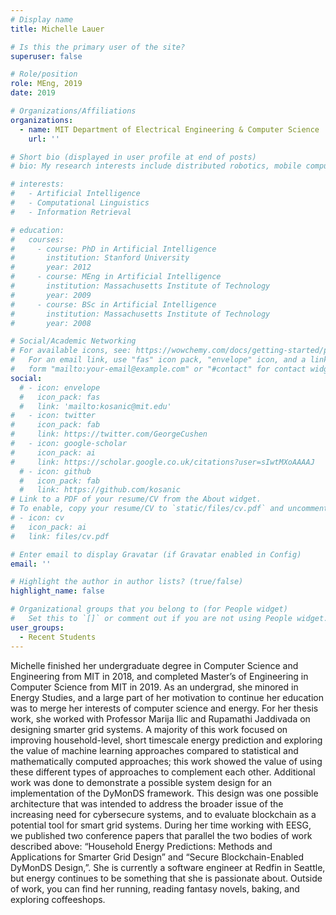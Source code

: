 ```yaml
---
# Display name
title: Michelle Lauer

# Is this the primary user of the site?
superuser: false

# Role/position
role: MEng, 2019
date: 2019

# Organizations/Affiliations
organizations:
  - name: MIT Department of Electrical Engineering & Computer Science
    url: ''

# Short bio (displayed in user profile at end of posts)
# bio: My research interests include distributed robotics, mobile computing and programmable matter.

# interests:
#   - Artificial Intelligence
#   - Computational Linguistics
#   - Information Retrieval

# education:
#   courses:
#     - course: PhD in Artificial Intelligence
#       institution: Stanford University
#       year: 2012
#     - course: MEng in Artificial Intelligence
#       institution: Massachusetts Institute of Technology
#       year: 2009
#     - course: BSc in Artificial Intelligence
#       institution: Massachusetts Institute of Technology
#       year: 2008

# Social/Academic Networking
# For available icons, see: https://wowchemy.com/docs/getting-started/page-builder/#icons
#   For an email link, use "fas" icon pack, "envelope" icon, and a link in the
#   form "mailto:your-email@example.com" or "#contact" for contact widget.
social:
  # - icon: envelope
  #   icon_pack: fas
  #   link: 'mailto:kosanic@mit.edu'
#   - icon: twitter
#     icon_pack: fab
#     link: https://twitter.com/GeorgeCushen
#   - icon: google-scholar
#     icon_pack: ai
#     link: https://scholar.google.co.uk/citations?user=sIwtMXoAAAAJ
  # - icon: github
  #   icon_pack: fab
  #   link: https://github.com/kosanic
# Link to a PDF of your resume/CV from the About widget.
# To enable, copy your resume/CV to `static/files/cv.pdf` and uncomment the lines below.
# - icon: cv
#   icon_pack: ai
#   link: files/cv.pdf

# Enter email to display Gravatar (if Gravatar enabled in Config)
email: ''

# Highlight the author in author lists? (true/false)
highlight_name: false

# Organizational groups that you belong to (for People widget)
#   Set this to `[]` or comment out if you are not using People widget.
user_groups:
  - Recent Students
---
```

Michelle finished her undergraduate degree in Computer Science and Engineering from MIT in 2018, and completed Master’s of Engineering in Computer Science from MIT in 2019. As an undergrad, she minored in Energy Studies, and a large part of her motivation to continue her education was to merge her interests of computer science and energy. For her thesis work, she worked with Professor Marija Ilic and Rupamathi Jaddivada on designing smarter grid systems. A majority of this work focused on improving household-level, short timescale energy prediction and exploring the value of machine learning approaches compared to statistical and mathematically computed approaches; this work showed the value of using these different types of approaches to complement each other. Additional work was done to demonstrate a possible system design for an implementation of the DyMonDS framework. This design was one possible architecture that was intended to address the broader issue of the increasing need for cybersecure systems, and to evaluate blockchain as a potential tool for smart grid systems. During her time working with EESG, we published two conference papers that parallel the two bodies of work described above: “Household Energy Predictions: Methods and Applications for Smarter Grid Design” and “Secure Blockchain-Enabled DyMonDS Design,”. She is currently a software engineer at Redfin in Seattle, but energy continues to be something that she is passionate about. Outside of work, you can find her running, reading fantasy novels, baking, and exploring coffeeshops.


